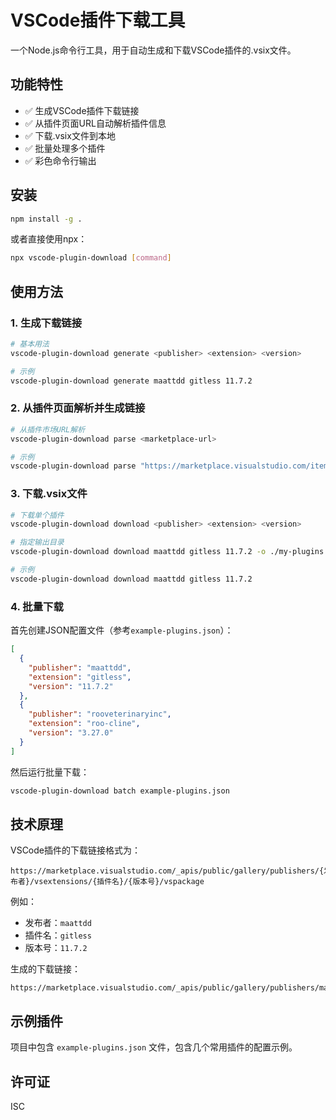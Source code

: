 # VSCode插件下载工具

一个Node.js命令行工具，用于自动生成和下载VSCode插件的.vsix文件。

## 功能特性

- ✅ 生成VSCode插件下载链接
- ✅ 从插件页面URL自动解析插件信息
- ✅ 下载.vsix文件到本地
- ✅ 批量处理多个插件
- ✅ 彩色命令行输出

## 安装

```bash
npm install -g .
```

或者直接使用npx：

```bash
npx vscode-plugin-download [command]
```

## 使用方法

### 1. 生成下载链接

```bash
# 基本用法
vscode-plugin-download generate <publisher> <extension> <version>

# 示例
vscode-plugin-download generate maattdd gitless 11.7.2
```

### 2. 从插件页面解析并生成链接

```bash
# 从插件市场URL解析
vscode-plugin-download parse <marketplace-url>

# 示例
vscode-plugin-download parse "https://marketplace.visualstudio.com/items?itemName=maattdd.gitless"
```

### 3. 下载.vsix文件

```bash
# 下载单个插件
vscode-plugin-download download <publisher> <extension> <version>

# 指定输出目录
vscode-plugin-download download maattdd gitless 11.7.2 -o ./my-plugins

# 示例
vscode-plugin-download download maattdd gitless 11.7.2
```

### 4. 批量下载

首先创建JSON配置文件（参考`example-plugins.json`）：

```json
[
  {
    "publisher": "maattdd",
    "extension": "gitless",
    "version": "11.7.2"
  },
  {
    "publisher": "rooveterinaryinc",
    "extension": "roo-cline",
    "version": "3.27.0"
  }
]
```

然后运行批量下载：

```bash
vscode-plugin-download batch example-plugins.json
```

## 技术原理

VSCode插件的下载链接格式为：

```
https://marketplace.visualstudio.com/_apis/public/gallery/publishers/{发布者}/vsextensions/{插件名}/{版本号}/vspackage
```

例如：
- 发布者：`maattdd`
- 插件名：`gitless` 
- 版本号：`11.7.2`

生成的下载链接：
```
https://marketplace.visualstudio.com/_apis/public/gallery/publishers/maattdd/vsextensions/gitless/11.7.2/vspackage
```

## 示例插件

项目中包含 `example-plugins.json` 文件，包含几个常用插件的配置示例。

## 许可证

ISC